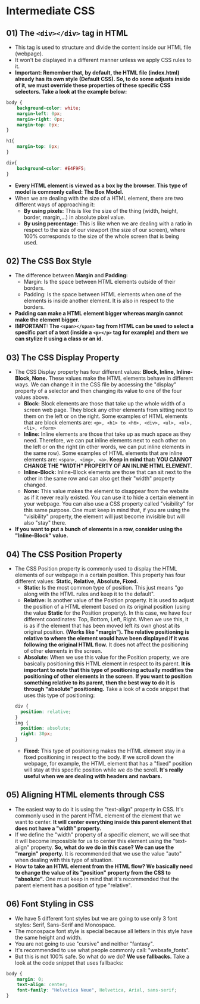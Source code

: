 # Intermediate CSS

## 01) The ```<div></div>``` tag in HTML
* This tag is used to structure and divide the content inside our HTML file (webpage).
* It won't be displayed in a different manner unless we apply CSS rules to it.
* __Important: Remember that, by default, the HTML file (index.html) already has its own style (Default CSS). So, to do some adjusts inside of it, we must override these properties of these specific CSS selectors. Take a look at the example below:__
```css
body {
    background-color: white;
    margin-left: 0px;
    margin-right: 0px;
    margin-top: 0px;
}

h1{
    margin-top: 0px;
}

div{
    background-color: #E4F9F5;
}
```
* __Every HTML element is viewed as a box by the browser. This type of model is commonly called: The Box Model.__
* When we are dealing with the size of a HTML element, there are two different ways of approaching it:
  * __By using pixels:__ This is like the size of the thing (width, height, border, margin,...) in absolute pixel value.
  * __By using percentage:__ This is like when we are dealing with a ratio in respect to the size of our viewport (the size of our screen), where 100% corresponds to the size of the whole screen that is being used.

## 02) The CSS Box Style
* The difference between __Margin__ and __Padding:__
  * Margin: Is the space between HTML elements outside of their borders.
  * Padding: Is the space between HTML elements when one of the elements is inside another element. It is also in respect to the borders.
* __Padding can make a HTML element bigger whereas margin cannot make the element bigger.__
* __IMPORTANT: The ```<span></span>``` tag from HTML can be used to select a specific part of a text (inside a ```<p></p>``` tag for example) and them we can stylize it using a class or an id.__

## 03) The CSS Display Property
* The CSS Display property has four different values: __Block, Inline, Inline-Block, None.__ These values make the HTML elements behave in different ways. We can change it in the CSS file by accessing the "display" property of a selector and then changing its value to one of the four values above.
  * __Block:__ Block elements are those that take up the whole width of a screen web page. They block any other elements from sitting next to them on the left or on the right. Some examples of HTML elements that are block elements are: ```<p>, <h1> to <h6>, <div>, <ul>, <ol>, <li>, <form>```
  * __Inline:__ Inline elements are those that take up as much space as they need. Therefore, we can put inline elements next to each other on the left or on the right (in other words, we can put inline elements in the same row). Some examples of HTML elements that are inline elements are: ```<span>, <img>, <a>```. __Keep in mind that: YOU CANNOT CHANGE THE "WIDTH" PROPERTY OF AN INLINE HTML ELEMENT.__
  * __Inline-Block:__ Inline-Block elements are those that can sit next to the other in the same row and can also get their "width" property changed.
  * __None:__ This value makes the element to disappear from the website as if it never really existed. You can use it to hide a certain element in your webpage. You can also use a CSS property called "visibility" for this same purpose. One must keep in mind that, if you are using the "visibility" property, the element will just become invisible but will also "stay" there.
* __If you want to put a bunch of elements in a row, consider using the "Inline-Block" value.__
  
## 04) The CSS Position Property
* The CSS Position property is commonly used to display the HTML elements of our webpage in a certain position. This property has four different values: __Static, Relative, Absolute, Fixed.__ 
  * __Static:__ Is the most common type of position. This just means "go along with the HTML rules and keep it to the default".
  * __Relative:__ Is another value of the Position property. It is used to adjust the position of a HTML element based on its original position (using the value __Static__ for the Position property). In this case, we have four different coordinates: Top, Bottom, Left, Right. When we use this, it is as if the element that has been moved left its own ghost at its original position. __(Works like "margin"). The relative positioning is relative to where the element would have been displayed if it was following the original HTML flow.__ It does not affect the positioning of other elements in the screen.
  * __Absolute:__ When we use this value for the Position property, we are basically positioning this HTML element in respect to its parent. __It is important to note that this type of positioning actually modifies the positioning of other elements in the screen__. __If you want to position something relative to its parent, then the best way to do it is through "absolute" positioning.__ Take a look of a code snippet that uses this type of positioning:
  ```css
  div {
    position: relative;
  }
  img {
    position: absolute;
    right: 30px;
  }
  ```
  * __Fixed:__ This type of positioning makes the HTML element stay in a fixed positioning in respect to the body. If we scroll down the webpage, for example, the HTML element that has a "fixed" position will stay at this specific position while we do the scroll. __It's really useful when we are dealing with headers and navbars.__

## 05) Aligning HTML elements through CSS
* The easiest way to do it is using the "text-align" property in CSS. It's commonly used in the parent HTML element of the element that we want to center. __It will center everything inside this parent element that does not have a "width" property.__
* If we define the "width" property of a specific element, we will see that it will become impossible for us to center this element using the "text-align" property. __So, what do we do in this case? We can use the "margin" property.__ It is recommended that we use the value "auto" when dealing with this type of situation.
* __How to take an HTML element from the HTML flow? We basically need to change the value of its "position" property from the CSS to "absolute".__ One must keep in mind that it's recommended that the parent element has a position of type "relative".

## 06) Font Styling in CSS
* We have 5 different font styles but we are going to use only 3 font styles: Serif, Sans-Serif and Monospace. 
* The monospace font style is special because all letters in this style have the same height and width.
* You are not going to use "cursive" and neither "fantasy".
* It's recommended to use what people commonly call: "websafe_fonts".
* But this is not 100% safe. So what do we do? __We use fallbacks.__ Take a look at the code snippet that uses fallbacks:
```css
body {
    margin: 0;
    text-align: center;
    font-family: "Helvetica Neue", Helvetica, Arial, sans-serif;
}
```

